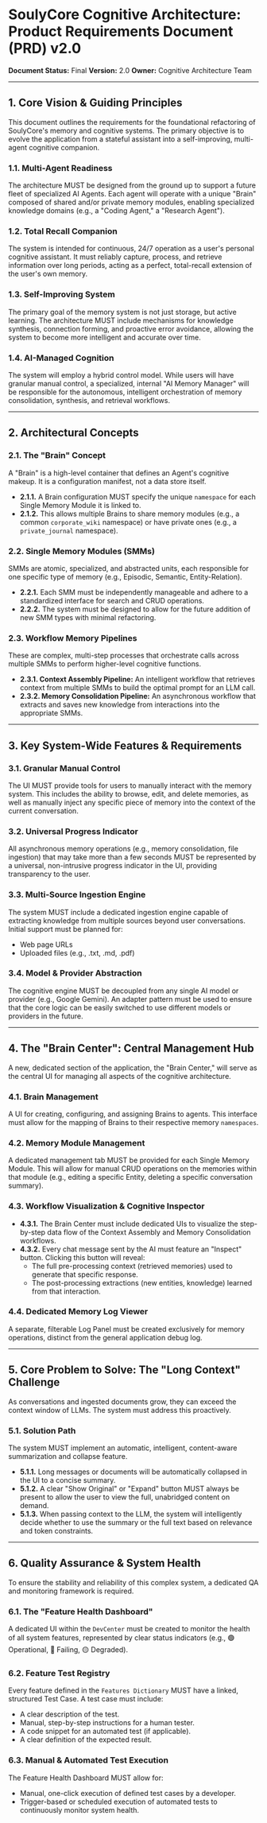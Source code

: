 # SoulyCore Cognitive Architecture: Product Requirements Document (PRD) v2.0

**Document Status:** Final
**Version:** 2.0
**Owner:** Cognitive Architecture Team

---

## 1. Core Vision & Guiding Principles

This document outlines the requirements for the foundational refactoring of SoulyCore's memory and cognitive systems. The primary objective is to evolve the application from a stateful assistant into a self-improving, multi-agent cognitive companion.

### 1.1. Multi-Agent Readiness
The architecture MUST be designed from the ground up to support a future fleet of specialized AI Agents. Each agent will operate with a unique "Brain" composed of shared and/or private memory modules, enabling specialized knowledge domains (e.g., a "Coding Agent," a "Research Agent").

### 1.2. Total Recall Companion
The system is intended for continuous, 24/7 operation as a user's personal cognitive assistant. It must reliably capture, process, and retrieve information over long periods, acting as a perfect, total-recall extension of the user's own memory.

### 1.3. Self-Improving System
The primary goal of the memory system is not just storage, but active learning. The architecture MUST include mechanisms for knowledge synthesis, connection forming, and proactive error avoidance, allowing the system to become more intelligent and accurate over time.

### 1.4. AI-Managed Cognition
The system will employ a hybrid control model. While users will have granular manual control, a specialized, internal "AI Memory Manager" will be responsible for the autonomous, intelligent orchestration of memory consolidation, synthesis, and retrieval workflows.

---

## 2. Architectural Concepts

### 2.1. The "Brain" Concept
A "Brain" is a high-level container that defines an Agent's cognitive makeup. It is a configuration manifest, not a data store itself.
- **2.1.1.** A Brain configuration MUST specify the unique `namespace` for each Single Memory Module it is linked to.
- **2.1.2.** This allows multiple Brains to share memory modules (e.g., a common `corporate_wiki` namespace) or have private ones (e.g., a `private_journal` namespace).

### 2.2. Single Memory Modules (SMMs)
SMMs are atomic, specialized, and abstracted units, each responsible for one specific type of memory (e.g., Episodic, Semantic, Entity-Relation).
- **2.2.1.** Each SMM must be independently manageable and adhere to a standardized interface for search and CRUD operations.
- **2.2.2.** The system must be designed to allow for the future addition of new SMM types with minimal refactoring.

### 2.3. Workflow Memory Pipelines
These are complex, multi-step processes that orchestrate calls across multiple SMMs to perform higher-level cognitive functions.
- **2.3.1. Context Assembly Pipeline:** An intelligent workflow that retrieves context from multiple SMMs to build the optimal prompt for an LLM call.
- **2.3.2. Memory Consolidation Pipeline:** An asynchronous workflow that extracts and saves new knowledge from interactions into the appropriate SMMs.

---

## 3. Key System-Wide Features & Requirements

### 3.1. Granular Manual Control
The UI MUST provide tools for users to manually interact with the memory system. This includes the ability to browse, edit, and delete memories, as well as manually inject any specific piece of memory into the context of the current conversation.

### 3.2. Universal Progress Indicator
All asynchronous memory operations (e.g., memory consolidation, file ingestion) that may take more than a few seconds MUST be represented by a universal, non-intrusive progress indicator in the UI, providing transparency to the user.

### 3.3. Multi-Source Ingestion Engine
The system MUST include a dedicated ingestion engine capable of extracting knowledge from multiple sources beyond user conversations. Initial support must be planned for:
- Web page URLs
- Uploaded files (e.g., .txt, .md, .pdf)

### 3.4. Model & Provider Abstraction
The cognitive engine MUST be decoupled from any single AI model or provider (e.g., Google Gemini). An adapter pattern must be used to ensure that the core logic can be easily switched to use different models or providers in the future.

---

## 4. The "Brain Center": Central Management Hub

A new, dedicated section of the application, the "Brain Center," will serve as the central UI for managing all aspects of the cognitive architecture.

### 4.1. Brain Management
A UI for creating, configuring, and assigning Brains to agents. This interface must allow for the mapping of Brains to their respective memory `namespaces`.

### 4.2. Memory Module Management
A dedicated management tab MUST be provided for each Single Memory Module. This will allow for manual CRUD operations on the memories within that module (e.g., editing a specific Entity, deleting a specific conversation summary).

### 4.3. Workflow Visualization & Cognitive Inspector
- **4.3.1.** The Brain Center must include dedicated UIs to visualize the step-by-step data flow of the Context Assembly and Memory Consolidation workflows.
- **4.3.2.** Every chat message sent by the AI must feature an "Inspect" button. Clicking this button will reveal:
    - The full pre-processing context (retrieved memories) used to generate that specific response.
    - The post-processing extractions (new entities, knowledge) learned from that interaction.

### 4.4. Dedicated Memory Log Viewer
A separate, filterable Log Panel must be created exclusively for memory operations, distinct from the general application debug log.

---

## 5. Core Problem to Solve: The "Long Context" Challenge

As conversations and ingested documents grow, they can exceed the context window of LLMs. The system must address this proactively.

### 5.1. Solution Path
The system MUST implement an automatic, intelligent, content-aware summarization and collapse feature.
- **5.1.1.** Long messages or documents will be automatically collapsed in the UI to a concise summary.
- **5.1.2.** A clear "Show Original" or "Expand" button MUST always be present to allow the user to view the full, unabridged content on demand.
- **5.1.3.** When passing context to the LLM, the system will intelligently decide whether to use the summary or the full text based on relevance and token constraints.

---

## 6. Quality Assurance & System Health

To ensure the stability and reliability of this complex system, a dedicated QA and monitoring framework is required.

### 6.1. The "Feature Health Dashboard"
A dedicated UI within the `DevCenter` must be created to monitor the health of all system features, represented by clear status indicators (e.g., 🟢 Operational, 🔴 Failing, 🟡 Degraded).

### 6.2. Feature Test Registry
Every feature defined in the `Features Dictionary` MUST have a linked, structured Test Case. A test case must include:
- A clear description of the test.
- Manual, step-by-step instructions for a human tester.
- A code snippet for an automated test (if applicable).
- A clear definition of the expected result.

### 6.3. Manual & Automated Test Execution
The Feature Health Dashboard MUST allow for:
- Manual, one-click execution of defined test cases by a developer.
- Trigger-based or scheduled execution of automated tests to continuously monitor system health.